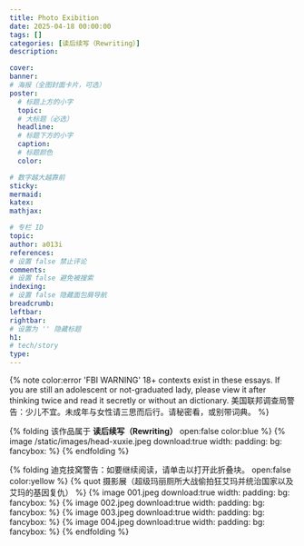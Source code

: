 ```yaml
---
title: Photo Exibition
date: 2025-04-18 00:00:00
tags: []
categories: [读后续写（Rewriting）]
description: 

cover: 
banner:
# 海报（全图封面卡片，可选）
poster:
  # 标题上方的小字
  topic:
  # 大标题（必选）
  headline:
  # 标题下方的小字
  caption:
  # 标题颜色
  color:

# 数字越大越靠前
sticky:
mermaid:
katex: 
mathjax: 

# 专栏 ID
topic: 
author: a013i
references:
# 设置 false 禁止评论
comments: 
# 设置 false 避免被搜索
indexing: 
# 设置 false 隐藏面包屑导航
breadcrumb: 
leftbar: 
rightbar:
# 设置为 '' 隐藏标题
h1: 
# tech/story
type: 
---
```


{% note color:error 'FBI WARNING'
18+ contexts exist in these essays. If you are still an adolescent or not-graduated lady, please view it after thinking twice and read it secretly or without an dictionary.
美国联邦调查局警告：少儿不宜。未成年与女性请三思而后行。请秘密看，或别带词典。 %}

{% folding 该作品属于 **读后续写（Rewriting）** open:false color:blue %}
{% image /static/images/head-xuxie.jpeg download:true width: padding: bg: fancybox: %}
{% endfolding %}

{% folding 迪克技窝警告：如要继续阅读，请单击以打开此折叠块。 open:false color:yellow %}
{% quot 摄影展（超级玛丽厕所大战偷拍狂艾玛并统治国家以及艾玛的基因复仇） %}
{% image 001.jpeg download:true width: padding: bg: fancybox: %}
{% image 002.jpeg download:true width: padding: bg: fancybox: %}
{% image 003.jpeg download:true width: padding: bg: fancybox: %}
{% image 004.jpeg download:true width: padding: bg: fancybox: %}
{% endfolding %}